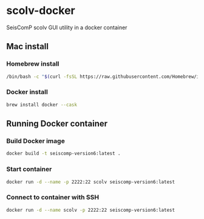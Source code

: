 # scolv-docker
SeisComP scolv GUI utility in a docker container

## Mac install

### Homebrew install

```bash
/bin/bash -c "$(curl -fsSL https://raw.githubusercontent.com/Homebrew/install/HEAD/install.sh)"
```

### Docker install

```bash
brew install docker --cask
```
## Running Docker container

### Build Docker image

```bash
docker build -t seiscomp-version6:latest .
```

### Start container

```bash
docker run -d --name -p 2222:22 scolv seiscomp-version6:latest
```

### Connect to container with SSH

```bash
docker run -d --name scolv -p 2222:22 seiscomp-version6:latest
```
